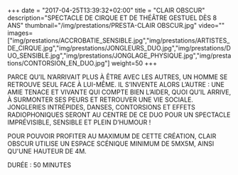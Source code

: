 +++
date = "2017-04-25T13:39:32+02:00"
title = "CLAIR OBSCUR"
description="SPECTACLE DE CIRQUE ET DE THÉÂTRE GESTUEL DÈS 8 ANS"
thumbnail="/img/prestations/PRESTA-CLAIR OBSCUR.jpg"
video=""
images=["img/prestations/ACCROBATIE_SENSIBLE.jpg","img/prestations/ARTISTES_DE_CIRQUE.jpg","img/prestations/JONGLEURS_DUO.jpg","img/prestations/DUO_SENSIBLE.jpg","img/prestations/JONGLAGE_PHYSIQUE.jpg","img/prestations/CONTORSION_EN_DUO.jpg"]
weight=50
+++


PARCE QU’IL N’ARRIVAIT PLUS À ÊTRE AVEC LES AUTRES, UN HOMME SE RETROUVE SEUL FACE À LUI-MÊME. IL S’INVENTE ALORS L’AUTRE : UNE AMIE TENACE ET VIVANTE QUI COMPTE BIEN L’AIDER, QUOI QU’IL ARRIVE, À SURMONTER SES PEURS ET RETROUVER UNE VIE SOCIALE.
JONGLERIES INTRÉPIDES, DANSES, CONTORSIONS ET EFFETS RADIOPHONIQUES SERONT AU CENTRE DE CE DUO POUR UN SPECTACLE IMPRÉVISIBLE, SENSIBLE ET PLEIN D’HUMOUR !

POUR POUVOIR PROFITER AU MAXIMUM DE CETTE CRÉATION, CLAIR OBSCUR UTILISE UN ESPACE SCÉNIQUE MINIMUM DE 5MX5M, AINSI QU'UNE HAUTEUR DE 4M.

DURÉE : 50 MINUTES